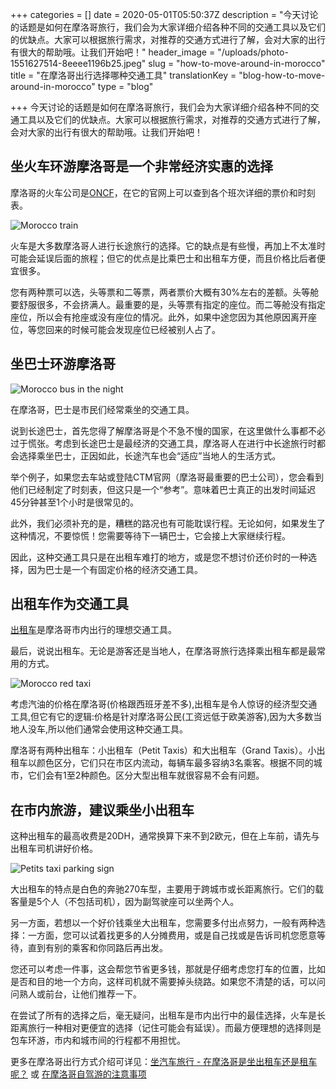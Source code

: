 +++
categories = []
date = 2020-05-01T05:50:37Z
description = "今天讨论的话题是如何在摩洛哥旅行，我们会为大家详细介绍各种不同的交通工具以及它们的优缺点。大家可以根据旅行需求，对推荐的交通方式进行了解，会对大家的出行有很大的帮助哦。让我们开始吧！"
header_image = "/uploads/photo-1551627514-8eeee1196b25.jpeg"
slug = "how-to-move-around-in-morocco"
title = "在摩洛哥出行选择哪种交通工具"
translationKey = "blog-how-to-move-around-in-morocco"
type = "blog"

+++
今天讨论的话题是如何在摩洛哥旅行，我们会为大家详细介绍各种不同的交通工具以及它们的优缺点。大家可以根据旅行需求，对推荐的交通方式进行了解，会对大家的出行有很大的帮助哦。让我们开始吧！

## **坐火车环游摩洛哥是一个非常经济实惠的选择**

摩洛哥的火车公司是[ONCF](https://www.oncf.ma/en/ "ONCF")，在它的官网上可以查到各个班次详细的票价和时刻表。

![Morocco train](/uploads/Trem_Linha_Coral_CPTM.jpg "Morocco train")

火车是大多数摩洛哥人进行长途旅行的选择。它的缺点是有些慢，再加上不太准时可能会延误后面的旅程；但它的优点是比乘巴士和出租车方便，而且价格比后者便宜很多。

您有两种票可以选，头等票和二等票，两者票价大概有30%左右的差额。头等舱要舒服很多，不会挤满人。最重要的是，头等票有指定的座位。而二等舱没有指定座位，所以会有抢座或没有座位的情况。此外，如果中途您因为其他原因离开座位，等您回来的时候可能会发现座位已经被别人占了。

## **坐巴士环游摩洛哥**

![Morocco bus in the night](/uploads/photo-1563221004-968a49a5d59a.jpeg "Morocco bus in the night")

在摩洛哥，巴士是市民们经常乘坐的交通工具。

说到长途巴士，首先您得了解摩洛哥是个不急不慢的国家，在这里做什么事都不必过于慌张。考虑到长途巴士是最经济的交通工具，摩洛哥人在进行中长途旅行时都会选择乘坐巴士，正因如此，长途汽车也会“适应”当地人的生活方式。

举个例子，如果您去车站或登陆CTM官网（摩洛哥最重要的巴士公司），您会看到他们已经制定了时刻表，但这只是一个“参考”。意味着巴士真正的出发时间延迟45分钟甚至1个小时是很常见的。

此外，我们必须补充的是，糟糕的路况也有可能耽误行程。无论如何，如果发生了这种情况，不要惊慌！您需要等待下一辆巴士，它会接上大家继续行程。

因此，这种交通工具只是在出租车难打的地方，或是您不想讨价还价时的一种选择，因为巴士是一个有固定价格的经济交通工具。

## **出租车作为交通工具**

[出租车](/zh/blog/travelling-by-cars-taxi-or-rent-cars-in-morocco/ "出租车")是摩洛哥市内出行的理想交通工具。

最后，说说出租车。无论是游客还是当地人，在摩洛哥旅行选择乘出租车都是最常用的方式。

![Morocco red taxi](/uploads/Fez,_Morocco_taxi.jpg "Morocco red taxi")

考虑汽油的价格在摩洛哥(价格跟西班牙差不多),出租车是令人惊讶的经济型交通工具,但它有它的逻辑:价格是针对摩洛哥公民(工资远低于欧美游客),因为大多数当地人没车,所以他们通常会使用这种交通工具。

摩洛哥有两种出租车：小出租车（Petit Taxis）和大出租车（Grand Taxis）。小出租车以颜色区分，它们只在市区内流动，每辆车最多容纳3名乘客。根据不同的城市，它们会有1至2种颜色。区分大型出租车就很容易不会有问题。

## **在市内旅游，建议乘坐小出租车**

这种出租车的最高收费是20DH，通常换算下来不到2欧元，但在上车前，请先与出租车司机讲好价格。

![Petits taxi parking sign](/uploads/pexels-photo-1067628.jpeg "Petits taxi parking sign")

大出租车的特点是白色的奔驰270车型，主要用于跨城市或长距离旅行。它们的载客量是5个人（不包括司机），因为副驾驶座可以坐两个人。

另一方面，若想以一个好价钱乘坐大出租车，您需要多付出点努力，一般有两种选择：一方面，您可以试着找更多的人分摊费用，或是自己找或是告诉司机您愿意等待，直到有别的乘客和你同路后再出发。

您还可以考虑一件事，这会帮您节省更多钱，那就是仔细考虑您打车的位置，比如是否和目的地一个方向，这样司机就不需要掉头绕路。如果您不清楚的话，可以问问熟人或前台，让他们推荐一下。

在尝试了所有的选择之后，毫无疑问，出租车是市内出行中的最佳选择，火车是长距离旅行一种相对更便宜的选择（记住可能会有延误）。而最方便理想的选择则是包车环游，市内和城市间的行程都不用担忧。

更多在摩洛哥出行方式介绍可详见：[坐汽车旅行 - 在摩洛哥是坐出租车还是租车呢？](/zh/blog/travelling-by-cars-taxi-or-rent-cars-in-morocco/ "坐汽车旅行 - 在摩洛哥是坐出租车还是租车呢？") 或 [在摩洛哥自驾游的注意事项](/zh/blog/self-driving-travelling-in-morocco/ "在摩洛哥自驾游的注意事项")